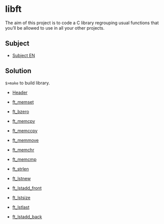 # libft

The aim of this project is to code a C library regrouping usual functions that you’ll be allowed to use in all your other projects.

## Subject

- [Subject EN](./en.subject.pdf)

## Solution

`$>make` to build library.

- [Header](./libft.h)
- [ft_memset](./ft_memset.c)
- [ft_bzero](./ft_bzero.c)
- [ft_memcpy](./ft_memcpy.c)
- [ft_memccpy](./ft_memccpy.c)
- [ft_memmove](./ft_memmove.c)
- [ft_memchr](./ft_memchr.c)
- [ft_memcmp](./ft_memcmp.c)
- [ft_strlen](./ft_strlen.c)

- [ft_lstnew](./ft_lstnew.c)
- [ft_lstadd_front](./ft_lstadd_front.c)
- [ft_lstsize](./ft_lstsize.c)
- [ft_lstlast](./ft_lstlast.c)
- [ft_lstadd_back](./ft_lstadd_back.c)

